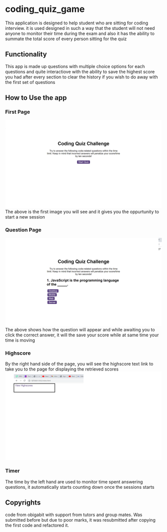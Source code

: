 # coding_quiz_game

This application is designed to help student who are sitting for coding interview. it is used designed in such a way that the student will not need anyone to monitor their time during the exam and also it has the ability to summate the total score of every person sitting for the quiz

## Functionality

This app is made up questions with multiple choice options for each questions and quite interactiove with the ability to save the highest score you had after every section to clear the history if you wish to do away with the first set of questions

## How to Use the app

### First Page

![index page](./images/first-Page.png)
The above is the first image you will see and it gives you the oppurtunity to start a new session

### Question Page

![Question Page](./images/Questions.png)
The above shows how the question will appear and while awaiting you to click the correct answer, it will the save your score while at same time your time is moving

### Highscore

By the right hand side of the page, you will see the highscore text link to take you to the page for displaying the retrieved scores
![High score](./images/Highscore.png)

### Timer

The time by the left hand are used to monitor time spent answering questions, it automatically starts counting down once the sessions starts

## Copyrights

code from obigabit with support from tutors and group mates. Was submitted before but due to poor marks, it was resubmitted after copying the first code and refactored it.
